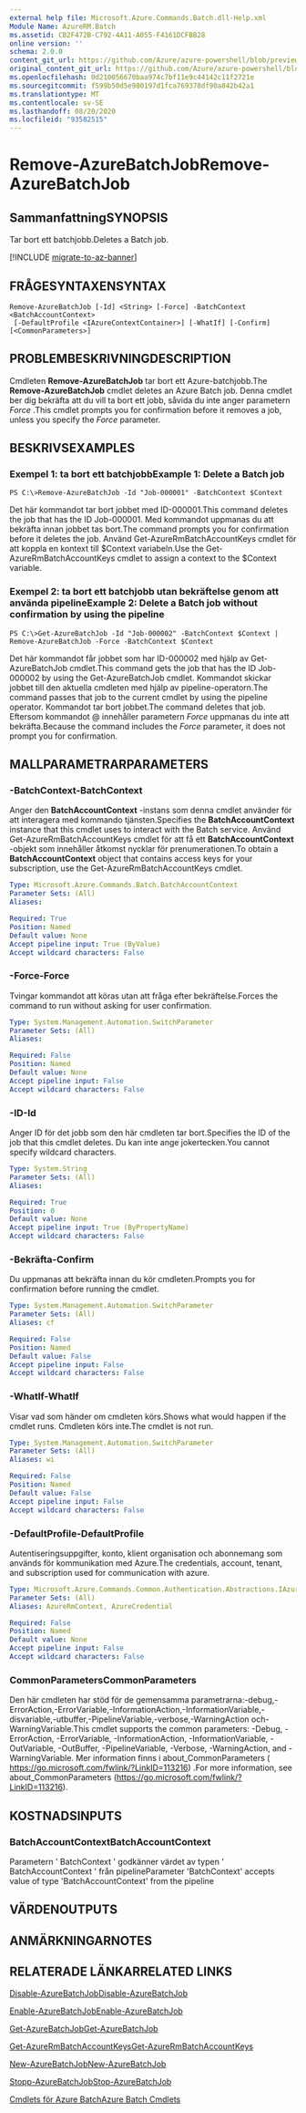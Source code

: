 ```yaml
---
external help file: Microsoft.Azure.Commands.Batch.dll-Help.xml
Module Name: AzureRM.Batch
ms.assetid: CB2F472B-C792-4A11-A055-F4161DCFBB28
online version: ''
schema: 2.0.0
content_git_url: https://github.com/Azure/azure-powershell/blob/preview/src/ResourceManager/AzureBatch/Commands.Batch/help/Remove-AzureBatchJob.md
original_content_git_url: https://github.com/Azure/azure-powershell/blob/preview/src/ResourceManager/AzureBatch/Commands.Batch/help/Remove-AzureBatchJob.md
ms.openlocfilehash: 0d210056670baa974c7bf11e9c44142c11f2721e
ms.sourcegitcommit: f599b50d5e980197d1fca769378df90a842b42a1
ms.translationtype: MT
ms.contentlocale: sv-SE
ms.lasthandoff: 08/20/2020
ms.locfileid: "93582515"
---
```

# <span data-ttu-id="d6386-101">Remove-AzureBatchJob</span><span class="sxs-lookup"><span data-stu-id="d6386-101">Remove-AzureBatchJob</span></span>

## <span data-ttu-id="d6386-102">Sammanfattning</span><span class="sxs-lookup"><span data-stu-id="d6386-102">SYNOPSIS</span></span>
<span data-ttu-id="d6386-103">Tar bort ett batchjobb.</span><span class="sxs-lookup"><span data-stu-id="d6386-103">Deletes a Batch job.</span></span>

[!INCLUDE [migrate-to-az-banner](../../includes/migrate-to-az-banner.md)]

## <span data-ttu-id="d6386-104">FRÅGESYNTAXEN</span><span class="sxs-lookup"><span data-stu-id="d6386-104">SYNTAX</span></span>

```
Remove-AzureBatchJob [-Id] <String> [-Force] -BatchContext <BatchAccountContext>
 [-DefaultProfile <IAzureContextContainer>] [-WhatIf] [-Confirm] [<CommonParameters>]
```

## <span data-ttu-id="d6386-105">PROBLEMBESKRIVNING</span><span class="sxs-lookup"><span data-stu-id="d6386-105">DESCRIPTION</span></span>
<span data-ttu-id="d6386-106">Cmdleten **Remove-AzureBatchJob** tar bort ett Azure-batchjobb.</span><span class="sxs-lookup"><span data-stu-id="d6386-106">The **Remove-AzureBatchJob** cmdlet deletes an Azure Batch job.</span></span>
<span data-ttu-id="d6386-107">Denna cmdlet ber dig bekräfta att du vill ta bort ett jobb, såvida du inte anger parametern *Force* .</span><span class="sxs-lookup"><span data-stu-id="d6386-107">This cmdlet prompts you for confirmation before it removes a job, unless you specify the *Force* parameter.</span></span>

## <span data-ttu-id="d6386-108">BESKRIVS</span><span class="sxs-lookup"><span data-stu-id="d6386-108">EXAMPLES</span></span>

### <span data-ttu-id="d6386-109">Exempel 1: ta bort ett batchjobb</span><span class="sxs-lookup"><span data-stu-id="d6386-109">Example 1: Delete a Batch job</span></span>
```
PS C:\>Remove-AzureBatchJob -Id "Job-000001" -BatchContext $Context
```

<span data-ttu-id="d6386-110">Det här kommandot tar bort jobbet med ID-000001.</span><span class="sxs-lookup"><span data-stu-id="d6386-110">This command deletes the job that has the ID Job-000001.</span></span>
<span data-ttu-id="d6386-111">Med kommandot uppmanas du att bekräfta innan jobbet tas bort.</span><span class="sxs-lookup"><span data-stu-id="d6386-111">The command prompts you for confirmation before it deletes the job.</span></span>
<span data-ttu-id="d6386-112">Använd Get-AzureRmBatchAccountKeys cmdlet för att koppla en kontext till $Context variabeln.</span><span class="sxs-lookup"><span data-stu-id="d6386-112">Use the Get-AzureRmBatchAccountKeys cmdlet to assign a context to the $Context variable.</span></span>

### <span data-ttu-id="d6386-113">Exempel 2: ta bort ett batchjobb utan bekräftelse genom att använda pipeline</span><span class="sxs-lookup"><span data-stu-id="d6386-113">Example 2: Delete a Batch job without confirmation by using the pipeline</span></span>
```
PS C:\>Get-AzureBatchJob -Id "Job-000002" -BatchContext $Context | Remove-AzureBatchJob -Force -BatchContext $Context
```

<span data-ttu-id="d6386-114">Det här kommandot får jobbet som har ID-000002 med hjälp av Get-AzureBatchJob cmdlet.</span><span class="sxs-lookup"><span data-stu-id="d6386-114">This command gets the job that has the ID Job-000002 by using the Get-AzureBatchJob cmdlet.</span></span>
<span data-ttu-id="d6386-115">Kommandot skickar jobbet till den aktuella cmdleten med hjälp av pipeline-operatorn.</span><span class="sxs-lookup"><span data-stu-id="d6386-115">The command passes that job to the current cmdlet by using the pipeline operator.</span></span>
<span data-ttu-id="d6386-116">Kommandot tar bort jobbet.</span><span class="sxs-lookup"><span data-stu-id="d6386-116">The command deletes that job.</span></span>
<span data-ttu-id="d6386-117">Eftersom kommandot @ innehåller parametern *Force* uppmanas du inte att bekräfta.</span><span class="sxs-lookup"><span data-stu-id="d6386-117">Because the command includes the *Force* parameter, it does not prompt you for confirmation.</span></span>

## <span data-ttu-id="d6386-118">MALLPARAMETRAR</span><span class="sxs-lookup"><span data-stu-id="d6386-118">PARAMETERS</span></span>

### <span data-ttu-id="d6386-119">-BatchContext</span><span class="sxs-lookup"><span data-stu-id="d6386-119">-BatchContext</span></span>
<span data-ttu-id="d6386-120">Anger den **BatchAccountContext** -instans som denna cmdlet använder för att interagera med kommando tjänsten.</span><span class="sxs-lookup"><span data-stu-id="d6386-120">Specifies the **BatchAccountContext** instance that this cmdlet uses to interact with the Batch service.</span></span>
<span data-ttu-id="d6386-121">Använd Get-AzureRmBatchAccountKeys cmdlet för att få ett **BatchAccountContext** -objekt som innehåller åtkomst nycklar för prenumerationen.</span><span class="sxs-lookup"><span data-stu-id="d6386-121">To obtain a **BatchAccountContext** object that contains access keys for your subscription, use the Get-AzureRmBatchAccountKeys cmdlet.</span></span>

```yaml
Type: Microsoft.Azure.Commands.Batch.BatchAccountContext
Parameter Sets: (All)
Aliases: 

Required: True
Position: Named
Default value: None
Accept pipeline input: True (ByValue)
Accept wildcard characters: False
```

### <span data-ttu-id="d6386-122">-Force</span><span class="sxs-lookup"><span data-stu-id="d6386-122">-Force</span></span>
<span data-ttu-id="d6386-123">Tvingar kommandot att köras utan att fråga efter bekräftelse.</span><span class="sxs-lookup"><span data-stu-id="d6386-123">Forces the command to run without asking for user confirmation.</span></span>

```yaml
Type: System.Management.Automation.SwitchParameter
Parameter Sets: (All)
Aliases: 

Required: False
Position: Named
Default value: None
Accept pipeline input: False
Accept wildcard characters: False
```

### <span data-ttu-id="d6386-124">-ID</span><span class="sxs-lookup"><span data-stu-id="d6386-124">-Id</span></span>
<span data-ttu-id="d6386-125">Anger ID för det jobb som den här cmdleten tar bort.</span><span class="sxs-lookup"><span data-stu-id="d6386-125">Specifies the ID of the job that this cmdlet deletes.</span></span>
<span data-ttu-id="d6386-126">Du kan inte ange jokertecken.</span><span class="sxs-lookup"><span data-stu-id="d6386-126">You cannot specify wildcard characters.</span></span>

```yaml
Type: System.String
Parameter Sets: (All)
Aliases: 

Required: True
Position: 0
Default value: None
Accept pipeline input: True (ByPropertyName)
Accept wildcard characters: False
```

### <span data-ttu-id="d6386-127">-Bekräfta</span><span class="sxs-lookup"><span data-stu-id="d6386-127">-Confirm</span></span>
<span data-ttu-id="d6386-128">Du uppmanas att bekräfta innan du kör cmdleten.</span><span class="sxs-lookup"><span data-stu-id="d6386-128">Prompts you for confirmation before running the cmdlet.</span></span>

```yaml
Type: System.Management.Automation.SwitchParameter
Parameter Sets: (All)
Aliases: cf

Required: False
Position: Named
Default value: False
Accept pipeline input: False
Accept wildcard characters: False
```

### <span data-ttu-id="d6386-129">-WhatIf</span><span class="sxs-lookup"><span data-stu-id="d6386-129">-WhatIf</span></span>
<span data-ttu-id="d6386-130">Visar vad som händer om cmdleten körs.</span><span class="sxs-lookup"><span data-stu-id="d6386-130">Shows what would happen if the cmdlet runs.</span></span>
<span data-ttu-id="d6386-131">Cmdleten körs inte.</span><span class="sxs-lookup"><span data-stu-id="d6386-131">The cmdlet is not run.</span></span>

```yaml
Type: System.Management.Automation.SwitchParameter
Parameter Sets: (All)
Aliases: wi

Required: False
Position: Named
Default value: False
Accept pipeline input: False
Accept wildcard characters: False
```

### <span data-ttu-id="d6386-132">-DefaultProfile</span><span class="sxs-lookup"><span data-stu-id="d6386-132">-DefaultProfile</span></span>
<span data-ttu-id="d6386-133">Autentiseringsuppgifter, konto, klient organisation och abonnemang som används för kommunikation med Azure.</span><span class="sxs-lookup"><span data-stu-id="d6386-133">The credentials, account, tenant, and subscription used for communication with azure.</span></span>

```yaml
Type: Microsoft.Azure.Commands.Common.Authentication.Abstractions.IAzureContextContainer
Parameter Sets: (All)
Aliases: AzureRmContext, AzureCredential

Required: False
Position: Named
Default value: None
Accept pipeline input: False
Accept wildcard characters: False
```

### <span data-ttu-id="d6386-134">CommonParameters</span><span class="sxs-lookup"><span data-stu-id="d6386-134">CommonParameters</span></span>
<span data-ttu-id="d6386-135">Den här cmdleten har stöd för de gemensamma parametrarna:-debug,-ErrorAction,-ErrorVariable,-InformationAction,-InformationVariable,-disvariable,-utbuffer,-PipelineVariable,-verbose,-WarningAction och-WarningVariable.</span><span class="sxs-lookup"><span data-stu-id="d6386-135">This cmdlet supports the common parameters: -Debug, -ErrorAction, -ErrorVariable, -InformationAction, -InformationVariable, -OutVariable, -OutBuffer, -PipelineVariable, -Verbose, -WarningAction, and -WarningVariable.</span></span> <span data-ttu-id="d6386-136">Mer information finns i about_CommonParameters ( https://go.microsoft.com/fwlink/?LinkID=113216) .</span><span class="sxs-lookup"><span data-stu-id="d6386-136">For more information, see about_CommonParameters (https://go.microsoft.com/fwlink/?LinkID=113216).</span></span>

## <span data-ttu-id="d6386-137">KOSTNADS</span><span class="sxs-lookup"><span data-stu-id="d6386-137">INPUTS</span></span>

### <span data-ttu-id="d6386-138">BatchAccountContext</span><span class="sxs-lookup"><span data-stu-id="d6386-138">BatchAccountContext</span></span>
<span data-ttu-id="d6386-139">Parametern ' BatchContext ' godkänner värdet av typen ' BatchAccountContext ' från pipeline</span><span class="sxs-lookup"><span data-stu-id="d6386-139">Parameter 'BatchContext' accepts value of type 'BatchAccountContext' from the pipeline</span></span>

## <span data-ttu-id="d6386-140">VÄRDEN</span><span class="sxs-lookup"><span data-stu-id="d6386-140">OUTPUTS</span></span>

## <span data-ttu-id="d6386-141">ANMÄRKNINGAR</span><span class="sxs-lookup"><span data-stu-id="d6386-141">NOTES</span></span>

## <span data-ttu-id="d6386-142">RELATERADE LÄNKAR</span><span class="sxs-lookup"><span data-stu-id="d6386-142">RELATED LINKS</span></span>

[<span data-ttu-id="d6386-143">Disable-AzureBatchJob</span><span class="sxs-lookup"><span data-stu-id="d6386-143">Disable-AzureBatchJob</span></span>](./Disable-AzureBatchJob.md)

[<span data-ttu-id="d6386-144">Enable-AzureBatchJob</span><span class="sxs-lookup"><span data-stu-id="d6386-144">Enable-AzureBatchJob</span></span>](./Enable-AzureBatchJob.md)

[<span data-ttu-id="d6386-145">Get-AzureBatchJob</span><span class="sxs-lookup"><span data-stu-id="d6386-145">Get-AzureBatchJob</span></span>](./Get-AzureBatchJob.md)

[<span data-ttu-id="d6386-146">Get-AzureRmBatchAccountKeys</span><span class="sxs-lookup"><span data-stu-id="d6386-146">Get-AzureRmBatchAccountKeys</span></span>](./Get-AzureRmBatchAccountKeys.md)

[<span data-ttu-id="d6386-147">New-AzureBatchJob</span><span class="sxs-lookup"><span data-stu-id="d6386-147">New-AzureBatchJob</span></span>](./New-AzureBatchJob.md)

[<span data-ttu-id="d6386-148">Stopp-AzureBatchJob</span><span class="sxs-lookup"><span data-stu-id="d6386-148">Stop-AzureBatchJob</span></span>](./Stop-AzureBatchJob.md)

[<span data-ttu-id="d6386-149">Cmdlets för Azure Batch</span><span class="sxs-lookup"><span data-stu-id="d6386-149">Azure Batch Cmdlets</span></span>](./AzureRM.Batch.md)


